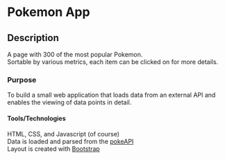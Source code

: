 # Pokemon App

## Description

A page with 300 of the most popular Pokemon.  
Sortable by various metrics, each item can be clicked on for more details.

### Purpose

To build a small web application that loads data from an external API and enables the viewing of data points in detail.

#### Tools/Technologies

HTML, CSS, and Javascript (of course)  
Data is loaded and parsed from the <a href="https://pokeapi.co/" target="_blank">pokeAPI</a>  
Layout is created with <a href="https://getbootstrap.com/" target="_blank">Bootstrap</a>
